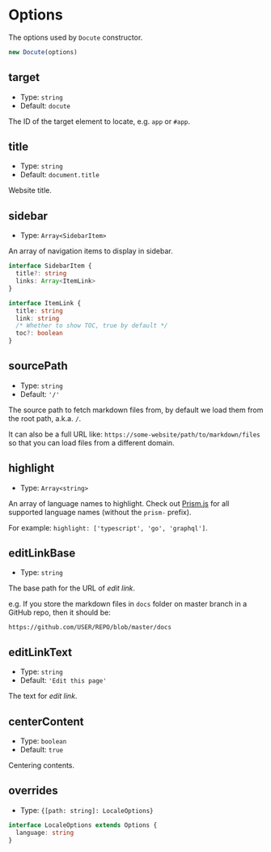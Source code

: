 # Options

The options used by `Docute` constructor.

```js
new Docute(options)
```

## target

- Type: `string`
- Default: `docute`

The ID of the target element to locate, e.g. `app` or `#app`.

## title

- Type: `string`
- Default: `document.title`

Website title.

## sidebar

- Type: `Array<SidebarItem>`

An array of navigation items to display in sidebar.

```ts
interface SidebarItem {
  title?: string
  links: Array<ItemLink>
}

interface ItemLink {
  title: string
  link: string
  /* Whether to show TOC, true by default */
  toc?: boolean
}
```

## sourcePath

- Type: `string`
- Default: `'/'`

The source path to fetch markdown files from, by default we load them from the root path, a.k.a. `/`.

It can also be a full URL like: `https://some-website/path/to/markdown/files` so that you can load files from a different domain.


## highlight

- Type: `Array<string>`

An array of language names to highlight. Check out [Prism.js](https://unpkg.com/prismjs/components/) for all supported language names (without the `prism-` prefix).

For example: `highlight: ['typescript', 'go', 'graphql']`.

## editLinkBase

- Type: `string`

The base path for the URL of *edit link*.

e.g. If you store the markdown files in `docs` folder on master branch in a GitHub repo, then it should be:

```
https://github.com/USER/REPO/blob/master/docs
```

## editLinkText

- Type: `string`
- Default: `'Edit this page'`

The text for *edit link*.

## centerContent

- Type: `boolean`
- Default: `true`

Centering contents.

## overrides

- Type: `{[path: string]: LocaleOptions}`

```ts
interface LocaleOptions extends Options {
  language: string
}
```
